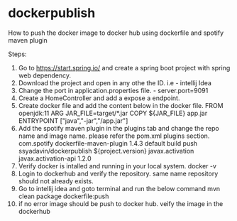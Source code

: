 # dockerpublish

How to push the docker image to docker hub using dockerfile and spotify maven plugin

Steps: 
1. Go to https://start.spring.io/ and create a spring boot project with spring web dependency.
2. Download the project and open in any othe the ID. i.e - intellij Idea
3. Change the port in application.properties file. - server.port=9091
4. Create a HomeController and add a expose a endpoint.
5. Create docker file and add the content below in the docker file.
    FROM openjdk:11
    ARG JAR_FILE=target/*.jar
    COPY ${JAR_FILE} app.jar
   ENTRYPOINT ["java","-jar","/app.jar"]
7. Add the spotify maven plugin in the plugins tab and change the repo name and image name. please refer the pom.xml plugins section.
     <plugin>
        <groupId>com.spotify</groupId>
        <artifactId>dockerfile-maven-plugin</artifactId>
        <version>1.4.3</version>
        <executions>
            <execution>
                <id>default</id>
                <goals>
                    <goal>build</goal>
                    <goal>push</goal>
                </goals>
            </execution>
        </executions>
        <configuration>
            <repository>ssyadavin/dockerpublish</repository>
            <tag>${project.version}</tag>
        </configuration>
        <dependencies>
            <!-- To make this work on JDK 9+ -->
            <dependency>
                <groupId>javax.activation</groupId>
                <artifactId>javax.activation-api</artifactId>
                <version>1.2.0</version>
            </dependency>
        </dependencies>
    </plugin>
8. Verify docker is intalled and running in your local system.
   docker -v
10. Login to dockerhub and verify the repository. same name repository should not already exists.
11. Go to intellij idea and goto terminal and run the below command
 mvn clean package dockerfile:push
11. if no error image should be push to docker hub. veify the image in the dockerhub
